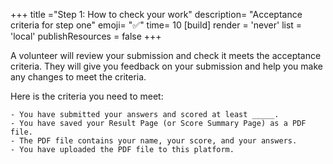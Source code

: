 +++
title ="Step 1: How to check your work"
description= "Acceptance criteria for step one"
emoji= "✅"
time= 10
[build]
  render = 'never'
  list = 'local'
  publishResources = false 
+++

A volunteer will review your submission and check it meets the acceptance criteria. They will give you feedback on your submission and help you make any changes to meet the criteria.

Here is the criteria you need to meet:

```objectives
- You have submitted your answers and scored at least _____.
- You have saved your Result Page (or Score Summary Page) as a PDF file.
- The PDF file contains your name, your score, and your answers.
- You have uploaded the PDF file to this platform.
```
